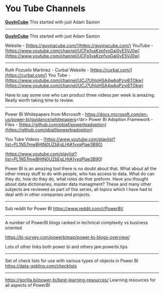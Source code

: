 
# You Tube Channels
**[GuyInCube](https://guyinacube.com/)**
This started with just Adam Saxton

---
**[GuyInCube](https://guyinacube.com/)**
This started with just Adam Saxton

Website - [https://guyinacube.com/](https://guyinacube.com/) 
YouTube - [https://www.youtube.com/channel/UCFp1vaKzpfvoGai0vE5VJ0w](https://www.youtube.com/channel/UCFp1vaKzpfvoGai0vE5VJ0w)

---

Ruth Pozuelo Martinez - Curbal
Website - [https://curbal.com/](https://curbal.com/)
You Tube - [https://www.youtube.com/channel/UCJ7UhloHSA4wAqPzyi6TOkw](https://www.youtube.com/channel/UCJ7UhloHSA4wAqPzyi6TOkw)

Have to say some one who can product three videos per week is amazing.  Really worth taking time to review.

---

Power BI Whitepapers from Microsoft - https://docs.microsoft.com/en-us/power-bi/guidance/whitepapers<\br>
Power BI Adoption Framework - 
Files -  [https://github.com/pbiaf/powerbiadoption](https://github.com/pbiaf/powerbiadoption) 

You Tube Videos - [https://www.youtube.com/playlist?list=PL1N57mwBHtN0UZbEgLHtA1yxqPlae3B90]

(https://www.youtube.com/playlist?list=PL1N57mwBHtN0UZbEgLHtA1yxqPlae3B90)

Power BI is an amazing tool there is no  doubt about that.  What about all the other messy stuff to do with people, who has access to data.  What do can they do, how do they do, what roles do ther preform. Have you thought about data dictionaries, master data managment?  These and many other subjects are reviewed as part of this series, all topics which I have had to deal with in other companies and projects.

---
Sub reddit for Power BI 
https://www.reddit.com/r/PowerBI/

---

A number of PowerBI blogs ranked in technical complexity vs business oriented

https://bi-survey.com/powerbimap/power-bi-blogs-overview/

Lots of other links both power bi and others
jam.powerbi.tips

---

Set of check lists for use with various types of objects in Power BI
https://data-goblins.com/checklists

---
https://gorilla.bi/power-bi/best-learning-resources/
Learning resources for all aspects of PowerBI

